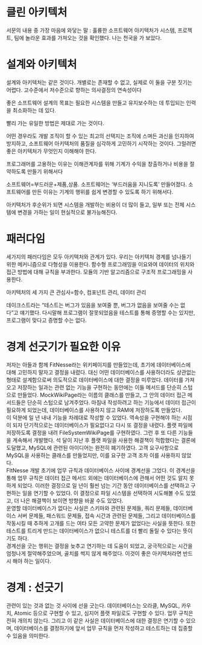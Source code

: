 # 클린 아키텍처

서문의 내용 중 가장 마음에 와닿는 말 : 훌륭한 소프트웨어 아키텍처가 시스템, 프로젝트, 팀에 놀라운 효과를 가져오는 것을 확인했다. 나는 천국을 가 보았다.

# 설계와 아키텍처

설계와 아키텍처는 같은 것이다. 개별로는 존재할 수 없고, 실제로 이 둘을 구분 짓기는 어렵다. 고수준에서 저수준으로 향하는 의사결정의 연속성이다

좋은 소프트웨어 설계의 목표는 필요한 시스템을 만들고 유지보수하는 데 투입되는 인력을 최소화하는 데 있다.

빨리 가는 유일한 방법은 제대로 가는 것이다.

어떤 경우라도 개발 조직이 할 수 있는 최고의 선택지는 조직에 스며든 과신을 인지하여 방지하고, 소프트웨어 아키텍처의 품질을 심각하게 고민하기 시작하는 것이다. 그럴려면 좋은 아키텍처가 무엇인지 이해해야 한다.

프로그래머를 고용하는 이유는 이해관계자를 위해 기계가 수익을 창출하거나 비용을 절약하도록 만들기 위해서다

소프트웨어=부드러운+제품,상품. 소프트웨어는 ‘부드러움을 지니도록’ 만들어졌다. 소프트웨어를 만든 이유는 기계의 행위를 쉽게 변경할 수 있도록 하기 위해서다.

아키텍처가 후순위가 되면 시스템을 개발하는 비용이 더 많이 들고, 일부 또는 전체 시스템에 변경을 가하는 일이 현실적으로 불가능해진다.

# 패러다임

세가지의 패러다임은 모두 아키텍처와 관계가 있다. 우리는 아키텍처 경계를 넘나들기 위한 메커니즘으로 다형성을 이용한다. 함수형 프로그래밍을 이요와여 데이터의 위치와 접근 방법에 대해 규칙을 부과한다. 모듈의 기반 알고리즘으로 구조적 프로그래밍을 사용한다.

아키텍처의 세 가지 큰 관심사=함수, 컴포넌트 관리, 데이터 관리

데이크스트라는 “테스트는 버그가 있음을 보여줄 뿐, 버그가 없음을 보여줄 수는 없다”고 얘기했다. 다시말해 프로그램이 잘못되었음을 테스트를 통해 증명할 수는 있지만, 프로그램이 맞다고 증명할 수는 없다.

# 경계 선긋기가 필요한 이유
 저자는 아들과 함께 FitNesse라는 위키페이지를 만들었는데, 초기에 데이터베이스에 대해 고민하지 말자고 결정을 내렸다. 대신 어떤 데이터베이스를 사용하더라도 상관없는 형태로 설계함으로써 의도적으로 데이터베이스에 대한 결정을 미루었다. 데이터를 가져오고 저장하는 일과는 관련 없는 기능을 구현하는 동안에는 이들 메서드를 단순히 스텁으로 만들었다. MockWikiPage라는 이름의 클래스를 만들고, 그 안의 데이터 접근 메서드들은 단순히 스텁으로 남겨주었다. 마침내 작성하려고 하는 기능에서 데이터 접근이 필요하게 되었는데, 데이터베이스를 사용하지 않고 RAM에 저장하도록 만들었다.<br>
 이 덕분에 일 년 내내 기능을 차례대로 작성할 수 있었다. 역속성을 구현해야 하는 시점이 되자 단기적으로는 데이터베이스가 필요없다고 다시 또 결정을 내렸다. 플랫 파일에 저장하도록 결정을 내려 FileSystemWikiPage를 구현하였다. 그런 후 또 다른 기능들을 계속해서 개발했다. 석 달이 지난 후 플랫 파일을 사용한 해결책이 적합했다는 결론에 도달했고, MySQL에 관련된 아이디어는 완전히 폐기하였다. 고객 요구사항으로 MySQL을 사용하는 클래스를 만들었지만, 이를 요구한 고객 조차 이를 사용하지 않았다.<br>
 FItNesse 개발 초기에 업무 규칙과 데이터베이스 사이에 경계선을 그었다. 이 경계선을 통해 업무 규칙은 데이터 접근 메서드 외에는 데이터베이스에 관해서 어떤 것도 알지 못하게 되었다. 이러한 결정으로 일 년이 훨씬 넘는 기간 동안 데이터베이스를 선택하고 구현하는 일을 연기할 수 있었다. 이 결정으로 파일 시스템을 선택하여 시도해볼 수도 있었고, 더 나은 해결책이 보이면 방향을 바꿀 수도 있었다.<br>
 운영할 데이터베이스가 없다는 사실은 스키마와 관련된 문제들, 쿼리 문제들, 데이터베이스 서버 문제들, 패스워드 문제들, 접속 시간과 관련된 문제들, 그리고 데이터베이스를 작동시킬 때 추하게 고개를 드는 여타 모든 고약한 문제가 없었다는 사실을 뜻한다. 또한 테스트를 트리게 만드는 데이터베이스가 없으니 테스트를 더 빨리 돌릴 수 있다는 뜻이기도 하다.<br>
 경계선을 긋는 행위는 결정을 늦추고 연기하는 데 도움이 되었고, 궁극적으로는 시간을 엄청나게 절약해주었으며, 골치를 썩지 않게 해주었다. 이것이 좋은 아키텍처라면 반드시 해야 하는 일이다.

# 경계 : 선긋기
관련이 있는 것과 없는 것 사이에 선을 긋는다.
데이터베이스는 오라클, MySQL, 카우치, Atomic 등으로 구현할 수 있고, 심지어 플랫 파일로도 구현할 수 있다. 업무 규칙은 전혀 개의치 않는다. 그리고 이 같은 사실은 데이터베이스에 대한 결정은 연기할 수 있으며, 데이터베이스를 결정하기에 앞서 업무 규칙을 먼저 작성하고 테스트하는 데 집중할 수 있음을 의미한다.
